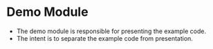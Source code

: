 # Demo Module

- The demo module is responsible for presenting the example code.
- The intent is to separate the example code from presentation.